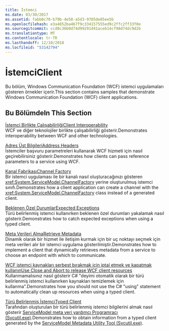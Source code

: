 ```yaml
---
title: İstemci
ms.date: 03/30/2017
ms.assetid: fabb0c70-b79b-4e58-a5d3-9705de85ee5b
ms.openlocfilehash: e3a4852ba467f9c334157555ed9c2ffc2ff33f0e
ms.sourcegitcommit: ccd8c36b0d74d99291d41aceb14cf98d74dc9d2b
ms.translationtype: MT
ms.contentlocale: tr-TR
ms.lasthandoff: 12/10/2018
ms.locfileid: "53142794"
---
```

# <a name="client"></a><span data-ttu-id="51d3a-102">İstemci</span><span class="sxs-lookup"><span data-stu-id="51d3a-102">Client</span></span>
<span data-ttu-id="51d3a-103">Bu bölüm, Windows Communication Foundation (WCF) istemci uygulamaları gösteren örnekler içerir.</span><span class="sxs-lookup"><span data-stu-id="51d3a-103">This section contains samples that demonstrate Windows Communication Foundation (WCF) client applications.</span></span>  
  
## <a name="in-this-section"></a><span data-ttu-id="51d3a-104">Bu Bölümde</span><span class="sxs-lookup"><span data-stu-id="51d3a-104">In This Section</span></span>  
 [<span data-ttu-id="51d3a-105">İstemci Birlikte Çalışabilirliği</span><span class="sxs-lookup"><span data-stu-id="51d3a-105">Client Interoperability</span></span>](../../../../docs/framework/wcf/samples/client-interoperability.md)  
 <span data-ttu-id="51d3a-106">WCF ve diğer teknolojiler birlikte çalışabilirliği gösterir.</span><span class="sxs-lookup"><span data-stu-id="51d3a-106">Demonstrates interoperability between WCF and other technologies.</span></span>  
  
 [<span data-ttu-id="51d3a-107">Adres Üst Bilgileri</span><span class="sxs-lookup"><span data-stu-id="51d3a-107">Address Headers</span></span>](../../../../docs/framework/wcf/samples/address-headers.md)  
 <span data-ttu-id="51d3a-108">İstemciler başvuru parametreleri kullanarak WCF hizmeti için nasıl geçirebilirsiniz gösterir.</span><span class="sxs-lookup"><span data-stu-id="51d3a-108">Demonstrates how clients can pass reference parameters to a service using WCF.</span></span>  
  
 [<span data-ttu-id="51d3a-109">Kanal Fabrikası</span><span class="sxs-lookup"><span data-stu-id="51d3a-109">Channel Factory</span></span>](../../../../docs/framework/wcf/samples/channel-factory.md)  
 <span data-ttu-id="51d3a-110">Bir istemci uygulaması ile bir kanalı nasıl oluşturacağınızı gösteren <xref:System.ServiceModel.ChannelFactory> yerine oluşturulmuş istemci sınıfı.</span><span class="sxs-lookup"><span data-stu-id="51d3a-110">Demonstrates how a client application can create a channel with the <xref:System.ServiceModel.ChannelFactory> class instead of a generated client.</span></span>  
  
 [<span data-ttu-id="51d3a-111">Beklenen Özel Durumlar</span><span class="sxs-lookup"><span data-stu-id="51d3a-111">Expected Exceptions</span></span>](../../../../docs/framework/wcf/samples/expected-exceptions.md)  
 <span data-ttu-id="51d3a-112">Türü belirlenmiş istemci kullanırken beklenen özel durumları yakalamak nasıl gösterir.</span><span class="sxs-lookup"><span data-stu-id="51d3a-112">Demonstrates how to catch expected exceptions when using a typed client.</span></span>  
  
 [<span data-ttu-id="51d3a-113">Meta Verileri Alma</span><span class="sxs-lookup"><span data-stu-id="51d3a-113">Retrieve Metadata</span></span>](../../../../docs/framework/wcf/samples/retrieve-metadata.md)  
 <span data-ttu-id="51d3a-114">Dinamik olarak bir hizmet ile iletişim kurmak için bir uç noktayı seçmek için meta verileri alır bir istemci uygulama gösterilmiştir.</span><span class="sxs-lookup"><span data-stu-id="51d3a-114">Demonstrates how to implement a client that dynamically retrieves metadata from a service to choose an endpoint with which to communicate.</span></span>  
  
 [<span data-ttu-id="51d3a-115">WCF istemci kaynakları serbest bırakmak için iptal etmek ve kapatmak kullanın</span><span class="sxs-lookup"><span data-stu-id="51d3a-115">Use Close and Abort to release WCF client resources</span></span>](../../../../docs/framework/wcf/samples/use-close-abort-release-wcf-client-resources.md)  
 <span data-ttu-id="51d3a-116">Kullanmamalısınız nasıl gösterir C# "deyimi otomatik olarak bir türü belirlenmiş istemci kullanırken kaynakları temizlemek için kullanma".</span><span class="sxs-lookup"><span data-stu-id="51d3a-116">Demonstrates how you should not use the C# "using" statement to automatically clean up resources when using a typed client.</span></span>  
  
 [<span data-ttu-id="51d3a-117">Türü Belirlenmiş İstemci</span><span class="sxs-lookup"><span data-stu-id="51d3a-117">Typed Client</span></span>](../../../../docs/framework/wcf/samples/typed-client.md)  
 <span data-ttu-id="51d3a-118">Tarafından oluşturulan bir türü belirlenmiş istemci bilgilerini almak nasıl gösterir [ServiceModel meta veri yardımcı Programracı (Svcutil.exe)](../../../../docs/framework/wcf/servicemodel-metadata-utility-tool-svcutil-exe.md).</span><span class="sxs-lookup"><span data-stu-id="51d3a-118">Demonstrates how to obtain information from a typed client generated by the [ServiceModel Metadata Utility Tool (Svcutil.exe)](../../../../docs/framework/wcf/servicemodel-metadata-utility-tool-svcutil-exe.md).</span></span>
